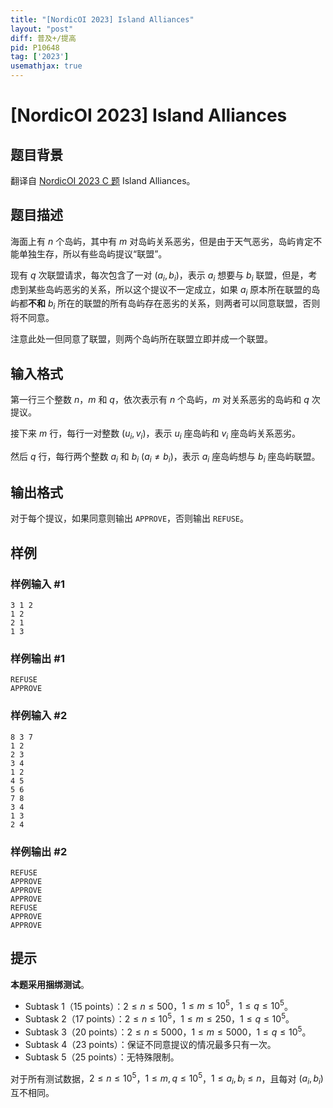 ```yaml
---
title: "[NordicOI 2023] Island Alliances"
layout: "post"
diff: 普及+/提高
pid: P10648
tag: ['2023']
usemathjax: true
---
```


# [NordicOI 2023] Island Alliances
## 题目背景

翻译自 [NordicOI 2023 C 题](https://noi23.kattis.com/contests/noi23/problems/islandalliances) Island Alliances。
## 题目描述

海面上有 $n$ 个岛屿，其中有 $m$ 对岛屿关系恶劣，但是由于天气恶劣，岛屿肯定不能单独生存，所以有些岛屿提议“联盟”。

现有 $q$ 次联盟请求，每次包含了一对 $(a_i,b_i)$，表示 $a_i$ 想要与 $b_i$ 联盟，但是，考虑到某些岛屿恶劣的关系，所以这个提议不一定成立，如果 $a_i$ 原本所在联盟的岛屿都**不和** $b_i$ 所在的联盟的所有岛屿存在恶劣的关系，则两者可以同意联盟，否则将不同意。

注意此处一但同意了联盟，则两个岛屿所在联盟立即并成一个联盟。
## 输入格式

第一行三个整数 $n$，$m$ 和 $q$，依次表示有 $n$ 个岛屿，$m$ 对关系恶劣的岛屿和 $q$ 次提议。

接下来 $m$ 行，每行一对整数 $(u_i,v_i)$，表示 $u_i$ 座岛屿和 $v_i$ 座岛屿关系恶劣。

然后 $q$ 行，每行两个整数 $a_i$ 和 $b_i\ (a_i \neq b_i)$，表示 $a_i$ 座岛屿想与 $b_i$ 座岛屿联盟。
## 输出格式

对于每个提议，如果同意则输出 `APPROVE`，否则输出 `REFUSE`。
## 样例

### 样例输入 #1
```
3 1 2
1 2
2 1
1 3
```
### 样例输出 #1
```
REFUSE
APPROVE
```
### 样例输入 #2
```
8 3 7
1 2
2 3
3 4
1 2
4 5
5 6
7 8
3 4
1 3
2 4
```
### 样例输出 #2
```
REFUSE
APPROVE
APPROVE
APPROVE
REFUSE
APPROVE
APPROVE
```
## 提示

**本题采用捆绑测试**。

- Subtask 1（15 points）：$2 \leq n \leq 500$，$1 \leq m \leq 10^5$，$1 \leq q \leq 10^5$。
- Subtask 2（17 points）：$2 \leq n \leq 10^5$，$1 \leq m \leq 250$，$1 \leq q \leq 10^5$。
- Subtask 3（20 points）：$2 \leq n \leq 5000$，$1 \leq m \leq 5000$，$1 \leq q \leq 10^5$。
- Subtask 4（23 points）：保证不同意提议的情况最多只有一次。
- Subtask 5（25 points）：无特殊限制。

对于所有测试数据，$2 \le n \le 10^5$，$1 \le m,q \le 10^5$，$1 \le a_i,b_i \le n$，且每对 $(a_i,b_i)$ 互不相同。
